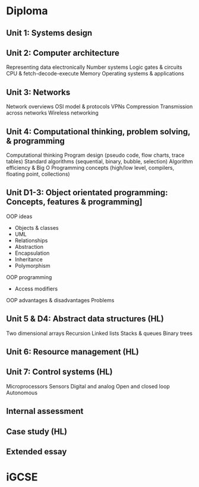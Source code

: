 # Diploma

## Unit 1: Systems design

## Unit 2: Computer architecture

Representing data electronically
Number systems
Logic gates & circuits
CPU & fetch-decode-execute
Memory
Operating systems & applications

## Unit 3: Networks

Network overviews
OSI model & protocols
VPNs
Compression
Transmission across networks
Wireless networking

## Unit 4: Computational thinking, problem solving, & programming

Computational thinking
Program design (pseudo code, flow charts, trace tables)
Standard algorithms (sequential, binary, bubble, selection)
Algorithm efficiency & Big O
Programming concepts (high/low level, compilers, floating point, collections)

## Unit D1-3: Object orientated programming: Concepts, features & programming]

OOP ideas
* Objects & classes
* UML
* Relationships
* Abstraction
* Encapsulation
* Inheritance
* Polymorphism

OOP programming
* Access modifiers

OOP advantages & disadvantages
Problems

## Unit 5 & D4: Abstract data structures (HL)

Two dimensional arrays
Recursion
Linked lists
Stacks & queues
Binary trees

## Unit 6: Resource management (HL)

## Unit 7: Control systems (HL)

Microprocessors
Sensors
Digital and analog
Open and closed loop
Autonomous

## Internal assessment

## Case study (HL)

## Extended essay 

# iGCSE


